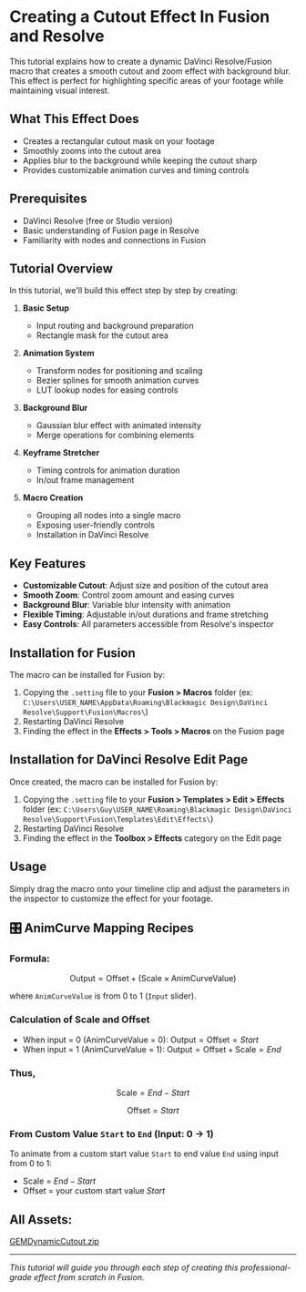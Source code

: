 # Creating a Cutout Effect In Fusion and Resolve

This tutorial explains how to create a dynamic DaVinci Resolve/Fusion macro that creates a smooth cutout and zoom effect with background blur. This effect is perfect for highlighting specific areas of your footage while maintaining visual interest.

## What This Effect Does

- Creates a rectangular cutout mask on your footage
- Smoothly zooms into the cutout area
- Applies blur to the background while keeping the cutout sharp
- Provides customizable animation curves and timing controls

## Prerequisites

- DaVinci Resolve (free or Studio version)
- Basic understanding of Fusion page in Resolve
- Familiarity with nodes and connections in Fusion

## Tutorial Overview

In this tutorial, we'll build this effect step by step by creating:

1. **Basic Setup**
   - Input routing and background preparation
   - Rectangle mask for the cutout area

2. **Animation System**
   - Transform nodes for positioning and scaling
   - Bezier splines for smooth animation curves
   - LUT lookup nodes for easing controls

3. **Background Blur**
   - Gaussian blur effect with animated intensity
   - Merge operations for combining elements

4. **Keyframe Stretcher**
   - Timing controls for animation duration
   - In/out frame management

5. **Macro Creation**
   - Grouping all nodes into a single macro
   - Exposing user-friendly controls
   - Installation in DaVinci Resolve

## Key Features

- **Customizable Cutout**: Adjust size and position of the cutout area
- **Smooth Zoom**: Control zoom amount and easing curves
- **Background Blur**: Variable blur intensity with animation
- **Flexible Timing**: Adjustable in/out durations and frame stretching
- **Easy Controls**: All parameters accessible from Resolve's inspector

## Installation for Fusion

The macro can be installed for Fusion by:
1. Copying the `.setting` file to your **Fusion > Macros** folder (ex: `C:\Users\USER_NAME\AppData\Roaming\Blackmagic Design\DaVinci Resolve\Support\Fusion\Macros\`)
2. Restarting DaVinci Resolve
3. Finding the effect in the **Effects > Tools > Macros** on the Fusion page

## Installation for DaVinci Resolve Edit Page

Once created, the macro can be installed for Fusion by:
1. Copying the `.setting` file to your **Fusion > Templates > Edit > Effects** folder (ex: `C:\Users\Guy\USER_NAME\Roaming\Blackmagic Design\DaVinci Resolve\Support\Fusion\Templates\Edit\Effects\`)
2. Restarting DaVinci Resolve
3. Finding the effect in the **Toolbox > Effects** category on the Edit page

## Usage

Simply drag the macro onto your timeline clip and adjust the parameters in the inspector to customize the effect for your footage.

## 🎛️ AnimCurve Mapping Recipes

### Formula:

$$
\text{Output} = \text{Offset} + (\text{Scale} \times \text{AnimCurveValue})
$$

where `AnimCurveValue` is from 0 to 1 (`Input` slider).

### Calculation of Scale and Offset

- When input = 0 (AnimCurveValue = 0): $\text{Output} = \text{Offset} = Start$
- When input = 1 (AnimCurveValue = 1): $\text{Output} = \text{Offset} + \text{Scale} = End$

### Thus,

$$
\text{Scale} = End - Start
$$

$$
\text{Offset} = Start
$$

### From Custom Value `Start` to `End` (Input: 0 → 1)
To animate from a custom start value `Start` to end value `End` using input from 0 to 1:
- Scale = $End - Start$
- Offset = your custom start value $Start$

## All Assets:
[GEMDynamicCutout.zip](https://github.com/GuyMicciche/Tutorial-Assets/blob/main/Creating%20a%20Cutout%20Effect%20In%20Fusion%20and%20Resolve/Assets/GEMDynamicCutout.zip)

---

*This tutorial will guide you through each step of creating this professional-grade effect from scratch in Fusion.*
